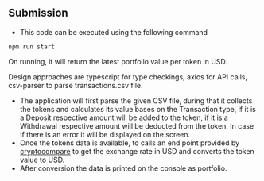 ## Submission

- This code can be executed using the following command

```
npm run start
```

On running, it will return the latest portfolio value per token in USD.

Design approaches are typescript for type checkings, axios for API calls, csv-parser to parse transactions.csv file.

- The application will first parse the given CSV file, during that it collects the tokens and calculates its value bases on the Transaction type, if it is a Deposit respective amount will be added to the token, if it is a Withdrawal respective amount will be deducted from the token. In case if there is an error it will be displayed on the screen.
- Once the tokens data is available, to calls an end point provided by [cryptocompare](https://min-api.cryptocompare.com/documentation) to get the exchange rate in USD and converts the token value to USD.
- After conversion the data is printed on the console as portfolio.